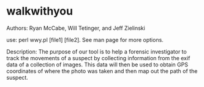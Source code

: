 walkwithyou
===========
Authors: Ryan McCabe, Will Tetinger, and Jeff Zielinski

use: perl wwy.pl [file1] [file2]. See man page for more options.  

Description:
The purpose of our tool is to help a forensic investigator to track the movements of a suspect by collecting information from the exif data of a collection of images. This data will then be used to obtain GPS coordinates of where the photo was taken and then map out the path of the suspect.
